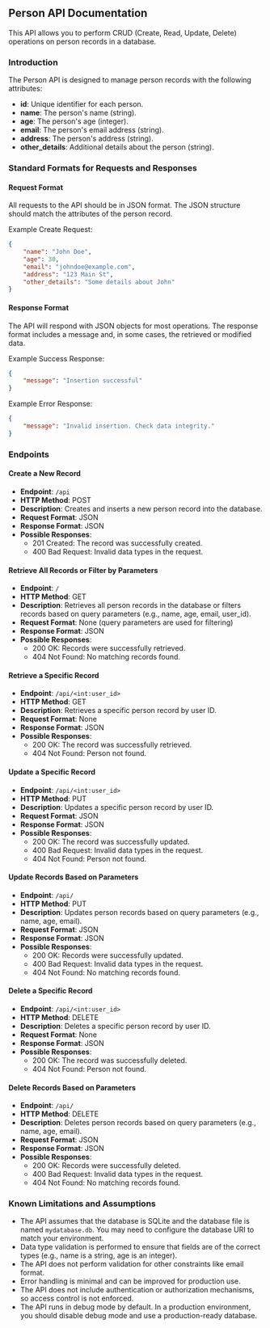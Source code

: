 ## Person API Documentation

This API allows you to perform CRUD (Create, Read, Update, Delete) operations on person records in a database.

### Introduction

The Person API is designed to manage person records with the following attributes:

- **id**: Unique identifier for each person.
- **name**: The person's name (string).
- **age**: The person's age (integer).
- **email**: The person's email address (string).
- **address**: The person's address (string).
- **other_details**: Additional details about the person (string).

### Standard Formats for Requests and Responses

#### Request Format

All requests to the API should be in JSON format. The JSON structure should match the attributes of the person record.

Example Create Request:
```json
{
    "name": "John Doe",
    "age": 30,
    "email": "johndoe@example.com",
    "address": "123 Main St",
    "other_details": "Some details about John"
}
```

#### Response Format

The API will respond with JSON objects for most operations. The response format includes a message and, in some cases, the retrieved or modified data.

Example Success Response:
```json
{
    "message": "Insertion successful"
}
```

Example Error Response:
```json
{
    "message": "Invalid insertion. Check data integrity."
}
```

### Endpoints

#### Create a New Record

- **Endpoint**: `/api`
- **HTTP Method**: POST
- **Description**: Creates and inserts a new person record into the database.
- **Request Format**: JSON
- **Response Format**: JSON
- **Possible Responses**:
  - 201 Created: The record was successfully created.
  - 400 Bad Request: Invalid data types in the request.

#### Retrieve All Records or Filter by Parameters

- **Endpoint**: `/`
- **HTTP Method**: GET
- **Description**: Retrieves all person records in the database or filters records based on query parameters (e.g., name, age, email, user_id).
- **Request Format**: None (query parameters are used for filtering)
- **Response Format**: JSON
- **Possible Responses**:
  - 200 OK: Records were successfully retrieved.
  - 404 Not Found: No matching records found.

#### Retrieve a Specific Record

- **Endpoint**: `/api/<int:user_id>`
- **HTTP Method**: GET
- **Description**: Retrieves a specific person record by user ID.
- **Request Format**: None
- **Response Format**: JSON
- **Possible Responses**:
  - 200 OK: The record was successfully retrieved.
  - 404 Not Found: Person not found.

#### Update a Specific Record

- **Endpoint**: `/api/<int:user_id>`
- **HTTP Method**: PUT
- **Description**: Updates a specific person record by user ID.
- **Request Format**: JSON
- **Response Format**: JSON
- **Possible Responses**:
  - 200 OK: The record was successfully updated.
  - 400 Bad Request: Invalid data types in the request.
  - 404 Not Found: Person not found.

#### Update Records Based on Parameters

- **Endpoint**: `/api/`
- **HTTP Method**: PUT
- **Description**: Updates person records based on query parameters (e.g., name, age, email).
- **Request Format**: JSON
- **Response Format**: JSON
- **Possible Responses**:
  - 200 OK: Records were successfully updated.
  - 400 Bad Request: Invalid data types in the request.
  - 404 Not Found: No matching records found.

#### Delete a Specific Record

- **Endpoint**: `/api/<int:user_id>`
- **HTTP Method**: DELETE
- **Description**: Deletes a specific person record by user ID.
- **Request Format**: None
- **Response Format**: JSON
- **Possible Responses**:
  - 200 OK: The record was successfully deleted.
  - 404 Not Found: Person not found.

#### Delete Records Based on Parameters

- **Endpoint**: `/api/`
- **HTTP Method**: DELETE
- **Description**: Deletes person records based on query parameters (e.g., name, age, email).
- **Request Format**: JSON
- **Response Format**: JSON
- **Possible Responses**:
  - 200 OK: Records were successfully deleted.
  - 400 Bad Request: Invalid data types in the request.
  - 404 Not Found: No matching records found.

### Known Limitations and Assumptions

- The API assumes that the database is SQLite and the database file is named `mydatabase.db`. You may need to configure the database URI to match your environment.
- Data type validation is performed to ensure that fields are of the correct types (e.g., name is a string, age is an integer).
- The API does not perform validation for other constraints like email format.
- Error handling is minimal and can be improved for production use.
- The API does not include authentication or authorization mechanisms, so access control is not enforced.
- The API runs in debug mode by default. In a production environment, you should disable debug mode and use a production-ready database.
